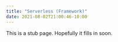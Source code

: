 ```yaml
---
title: "Serverless (Framework)"
date: 2021-08-02T21:00:46-10:00
---
```


This is a stub page. Hopefully it fills in soon.
